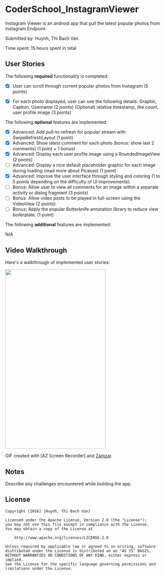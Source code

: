# CoderSchool_InstagramViewer

Instagram Viewer is an android app that pull the latest popular photos from Instagram Endpoint

Submitted by: Huynh, Thi Bach Van

Time spent: 15 hours spent in total

## User Stories

The following **required** functionality is completed:

* [x] User can scroll through current popular photos from Instagram (5 points)
* [x] For each photo displayed, user can see the following details:
        Graphic, Caption, Username (2 points)
        (Optional) relative timestamp, like count, user profile image (3 points)


The following **optional** features are implemented:

* [x] Advanced: Add pull-to-refresh for popular stream with SwipeRefreshLayout (1 point)
* [x] Advanced: Show latest comment for each photo (bonus: show last 2 comments) (1 point + 1 bonus)
* [x] Advanced: Display each user profile image using a RoundedImageView (2 points)
* [ ] Advanced: Display a nice default placeholder graphic for each image during loading (read more about Picasso) (1 point)
* [x] Advanced: Improve the user interface through styling and coloring (1 to 5 points depending on the difficulty of UI improvements)
* [ ] Bonus: Allow user to view all comments for an image within a separate activity or dialog fragment (3 points)
* [ ] Bonus: Allow video posts to be played in full-screen using the VideoView (2 points)
* [ ] Bonus: Apply the popular Butterknife annotation library to reduce view boilerplate. (1 point)

The following **additional** features are implemented:

N/A

## Video Walkthrough 

Here's a walkthrough of implemented user stories:

<img src="https://lh3.googleusercontent.com/-jT51E9cIwq8/VuaQPneNFNI/AAAAAAAABRA/XD6NKF0H-cYZmXfgo_QPI14l_mfNQYbTACCo/s800-Ic42/2016_03_14_15_39_21%2B%25281%2529.gif" height="569" width="320" />

GIF created with [AZ Screen Recorder] and [Zamzar](http://www.zamzar.com/).

## Notes

Describe any challenges encountered while building the app.

## License

    Copyright [2016] [Huynh, Thi Bach Van]

    Licensed under the Apache License, Version 2.0 (the "License");
    you may not use this file except in compliance with the License.
    You may obtain a copy of the License at

        http://www.apache.org/licenses/LICENSE-2.0

    Unless required by applicable law or agreed to in writing, software
    distributed under the License is distributed on an "AS IS" BASIS,
    WITHOUT WARRANTIES OR CONDITIONS OF ANY KIND, either express or implied.
    See the License for the specific language governing permissions and
    limitations under the License.

